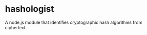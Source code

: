 hashologist
===========

A node.js module that identifies cryptographic hash algorithms from ciphertext.
